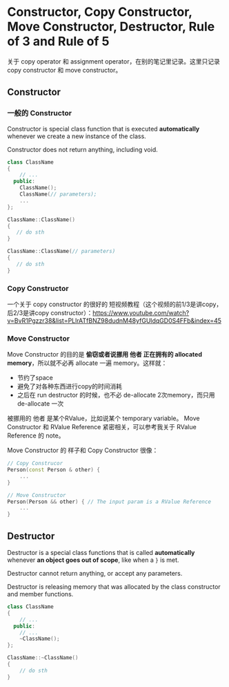 # Constructor, Copy Constructor, Move Constructor, Destructor, Rule of 3 and Rule of 5

关于 copy operator 和 assignment operator，在别的笔记里记录。这里只记录 copy constructor 和 move constructor。

## Constructor
### 一般的 Constructor

Constructor is special class function that is executed **automatically** whenever we create a new instance of the class.

Constructor does not return anything, including void.

```cpp
class ClassName
{
    // ...
  public:
    ClassName();
    ClassName(// parameters);
    ...
};

ClassName::ClassName()
{
   // do sth
}

ClassName::ClassName(// parameters)
{
   // do sth 
}
```

### Copy Constructor
一个关于 copy constructor 的很好的 短视频教程（这个视频的前1/3是讲copy，后2/3是讲copy constructor）：https://www.youtube.com/watch?v=BvR1Pgzzr38&list=PLlrATfBNZ98dudnM48yfGUldqGD0S4FFb&index=45

### Move Constructor
Move Constructor 的目的是 **偷窃或者说挪用 他者 正在拥有的 allocated memory**，所以就不必再 allocate 一遍 memory。这样就：
* 节约了space
* 避免了对各种东西进行copy的时间消耗
* 之后在 run destructor 的时候，也不必 de-allocate 2次memory，而只用 de-allocate 一次

被挪用的 他者 是某个RValue，比如说某个 temporary variable。
Move Constructor 和 RValue Reference 紧密相关，可以参考我关于 RValue Reference 的 note。

Move Constructor 的 样子和 Copy Constructor 很像：
```cpp
// Copy Construcor
Person(const Person & other) {
    ...
}

// Move Constructor
Person(Person && other) { // The input param is a RValue Reference
    ...
}
```


## Destructor
Destructor is a special class functions that is called **automatically** whenever **an object goes out of scope**, like when a `}` is met.

Destructor cannot return anything, or accept any parameters.

Destructor is releasing memory that was allocated by the class constructor and member functions.

```cpp
class ClassName
{
    // ...
  public:
    // ...
    ~ClassName();
};

ClassName::~ClassName()
{
    // do sth
}
```
